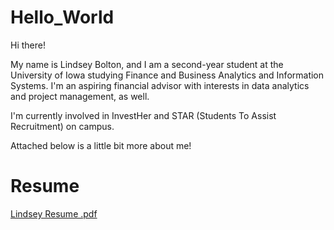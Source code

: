 # Hello_World
Hi there!

My name is Lindsey Bolton, and I am a second-year student at the University of Iowa studying Finance and Business Analytics and Information Systems. I'm an aspiring financial advisor with interests in data analytics and project management, as well. 

I'm currently involved in InvestHer and STAR (Students To Assist Recruitment) on campus.

Attached below is a little bit more about me!

Resume
=
[Lindsey Resume .pdf](https://github.com/lindseybolton/Hello_World/files/8163619/Lindsey.Resume.pdf)
